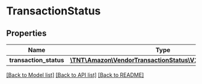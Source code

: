 # TransactionStatus

## Properties
Name | Type | Description | Notes
------------ | ------------- | ------------- | -------------
**transaction_status** | [**\TNT\Amazon\VendorTransactionStatus\V1\Model\Transaction**](Transaction.md) |  | [optional] 

[[Back to Model list]](../README.md#documentation-for-models) [[Back to API list]](../README.md#documentation-for-api-endpoints) [[Back to README]](../README.md)


